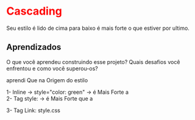 # Cascading

Seu estilo é lido de cima para baixo é mais forte o que estiver por ultimo.

## Aprendizados

O que você aprendeu construindo esse projeto? Quais desafios você enfrentou e como você superou-os?

aprendi Que na Origem do estilo

 1- Inline -> style="color: green" -> é Mais Forte a   
 2- Tag style: <style> h1 {
    color: red;
} </style> -> é Mais Forte que a 

 3- Tag Link: style.css
 
